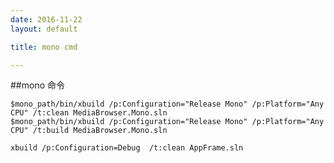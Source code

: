 ```yaml
---
date: 2016-11-22
layout: default

title: mono cmd

---
```


##mono 命令

	$mono_path/bin/xbuild /p:Configuration="Release Mono" /p:Platform="Any CPU" /t:clean MediaBrowser.Mono.sln
	$mono_path/bin/xbuild /p:Configuration="Release Mono" /p:Platform="Any CPU" /t:build MediaBrowser.Mono.sln
	
	xbuild /p:Configuration=Debug  /t:clean AppFrame.sln
	





    


